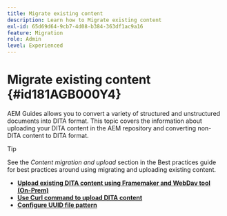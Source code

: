 ```yaml
---
title: Migrate existing content
description: Learn how to Migrate existing content
exl-id: 65d69d64-9cb7-4d08-b384-363df1ac9a16
feature: Migration
role: Admin
level: Experienced
---
```

# Migrate existing content {#id181AGB000Y4}

AEM Guides allows you to convert a variety of structured and unstructured documents into DITA format. This topic covers the information about uploading your DITA content in the AEM repository and converting non-DITA content to DITA format.

>[!TIP]
>
> See the *Content migration and upload* section in the Best practices guide for best practices around using migrating and uploading existing content.

-   **[Upload existing DITA content using Framemaker and WebDav tool (On-Prem)](migrate-content-upload-existing-dita-content.md)**  
-   **[Use Curl command to upload DITA content](./migrate-content-use-curl-command.md)**
-   **[Configure UUID file pattern](./migrate-content-configure-uuid-filename-pattern.md)**
